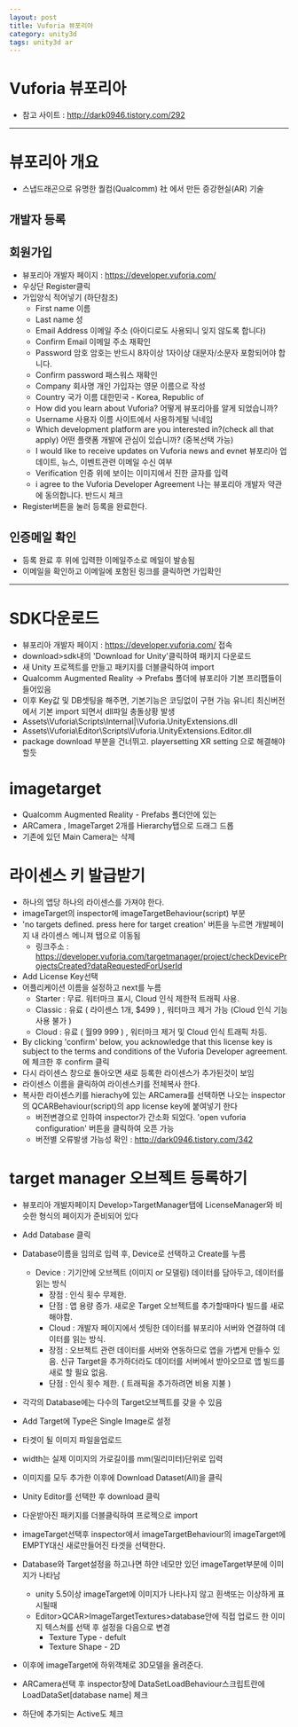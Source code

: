 ```yaml
---
layout: post
title: Vuforia 뷰포리아
category: unity3d
tags: unity3d ar
---
```


# Vuforia 뷰포리아

* 참고 사이트 : http://dark0946.tistory.com/292

---

# 뷰포리아 개요 
* 스냅드래곤으로 유명한 퀄컴(Qualcomm) 社 에서 만든 증강현실(AR) 기술
## 개발자 등록 
## 회원가입 
* 뷰포리아 개발자 페이지 : https://developer.vuforia.com/
* 우상단 Register클릭
* 가입양식 적어넣기 (하단참조)
    * First name	이름	
    * Last name	성	
    * Email Address	이메일 주소	(아이디로도 사용되니 잊지 않도록 합니다)
    * Confirm Email	이메일 주소 재확인	
    * Password	암호	암호는 반드시 8자이상 1자이상 대문자/소문자 포함되어야 합니다.
    * Confirm password	패스워스 재확인	
    * Company	회사명	개인 가입자는 영문 이름으로 작성
    * Country	국가 이름	대한민국 - Korea, Republic of
    * How did you learn about Vuforia?	어떻게 뷰포리아를 알게 되었습니까?	
    * Username	사용자 이름	사이트에서 사용하게될 닉네임
    * Which development platform are you interested in?(check all that apply)	어떤 플랫폼 개발에 관심이 있습니까? (중복선택 가능)	
    * I would like to receive updates on Vuforia news and evnet	뷰포리아 업데이트, 뉴스, 이벤트관련 이메일 수신 여부	
    * Verification	인증	위에 보이는 이미지에서 진한 글자를 입력
    * i agree to the Vuforia Developer Agreement	나는 뷰포리아 개발자 약관에 동의합니다.	반드시 체크
* Register버튼을 눌러 등록을 완료한다.
## 인증메일 확인 
* 등록 완료 후 위에 입력한 이메일주소로 메일이 발송됨
* 이메일을 확인하고 이메일에 포함된 링크를 클릭하면 가입확인

---

# SDK다운로드 
* 뷰포리아 개발자 페이지 : https://developer.vuforia.com/ 접속
* download>sdk내의 'Download for Unity'클릭하여 패키지 다운로드
* 새 Unity 프로젝트를 만들고 패키지를 더블클릭하여 import
* Qualcomm Augmented Reality -> Prefabs 폴더에 뷰포리아 기본 프리팹들이 들어있음
* 이후 Key값 및 DB셋팅을 해주면, 기본기능은 코딩없이 구현 가능
 유니티 최신버전에서 기본 import 되면서 dll파일 충돌상황 발생 
* Assets\Vuforia\Scripts\Internal|\Vuforia.UnityExtensions.dll
* Assets\Vuforia\Editor\Scripts\\Vuforia.UnityExtensions.Editor.dll
* package download 부분을 건너뛰고.  playersetting XR setting 으로 해결해야 할듯

# imagetarget 
* Qualcomm Augmented Reality - Prefabs 폴더안에 있는
* ARCamera , ImageTarget 2개를 Hierarchy탭으로 드래그 드롭
* 기존에 있던 Main Camera는 삭제

# 라이센스 키 발급받기 
* 하나의 앱당 하나의 라이센스를 가져야 한다.
* imageTarget의 inspector에 imageTargetBehaviour(script) 부분
* 'no targets defined. press here for target creation' 버튼을 누르면 개발페이지 내 라이센스 메니져 탭으로 이동됨
  * 링크주소 : https://developer.vuforia.com/targetmanager/project/checkDeviceProjectsCreated?dataRequestedForUserId
* Add License Key선택
* 어플리케이션 이름을 설정하고 next를 누름
    * Starter : 무료. 워터마크 표시, Cloud 인식 제한적 트래픽 사용.
    * Classic : 유료 ( 라이센스 1개, $499 ) , 워터마크 제거 가능 (Cloud 인식 기능 사용 불가 )
    * Cloud : 유료 ( 월$99 ~$999 ) , 워터마크 제거 및 Cloud 인식 트래픽 차등.
* By clicking 'confirm' below, you acknowledge that this license key is subject to the terms and conditions of the Vuforia Developer agreement.에 체크한 후 confirm 클릭
* 다시 라이센스 창으로 돌아오면 새로 등록한 라이센스가 추가된것이 보임
* 라이센스 이름을 클릭하여 라이센스키를 전체복사 한다.
* 복사한 라이센스키를 hierachy에 있는 ARCamera를 선택하면 나오는 inspector의 QCARBehaviour(script)의 app license key에 붙여넣기 한다
  * 버전변경으로 인하여 inspector가 간소화 되었다. 'open vuforia configuration' 버튼을 클릭하여 오픈 가능
  * 버전별 오류발생 가능성 확인 : http://dark0946.tistory.com/342

# target manager 오브젝트 등록하기 
* 뷰포리아 개발자페이지 Develop>TargetManager탭에 LicenseManager와 비슷한 형식의 페이지가 준비되어 있다
* Add Database 클릭
* Database이름을 임의로 입력 후, Device로 선택하고 Create를 누름
  * Device : 기기안에 오브젝트 (이미지 or 모델링) 데이터를 담아두고, 데이터를 읽는 방식
    * 장점 : 인식 횟수 무제한.
    * 단점 : 앱 용량 증가. 새로운 Target 오브젝트를 추가할때마다 빌드를 새로 해야함.
    * Cloud : 개발자 페이지에서 셋팅한 데이터를 뷰포리아 서버와 연결하여 데이터를 읽는 방식.
    * 장점 : 오브젝트 관련 데이터를 서버와 연동하므로 앱을 가볍게 만들수 있음. 신규 Target을 추가하더라도 데이터를 서버에서 받아오므로 앱 빌드를 새로 할 필요 없음.
    * 단점 : 인식 횟수 제한. ( 트래픽을 추가하려면 비용 지불 )
* 각각의 Database에는 다수의 Target오브젝트를 갖을 수 있음
* Add Target에 Type은 Single Image로 설정
* 타겟이 될 이미지 파일을업로드

* width는 실제 이미지의 가로길이를 mm(밀리미터)단위로 입력
* 이미지를 모두 추가한 이후에 Download Dataset(All)을 클릭
* Unity Editor를 선택한 후 download 클릭
* 다운받아진 패키지를 더블클릭하여 프로젝으로 import
* imageTarget선택후 inspector에서 imageTargetBehaviour의 imageTarget에 EMPTY대신 새로만들어진 타겟을 선택한다.
* Database와 Target설정을 하고나면 하얀 네모만 있던 imageTarget부분에 이미지가 나타남
  * unity 5.5이상 imageTarget에 이미지가 나타나지 않고 흰색또는 이상하게 표시될때
  * Editor>QCAR>ImageTargetTextures>database안에 직접 업로드 한 이미지 텍스쳐를 선택 후 설정을 다음으로 변경
    * Texture Type - defult
    * Texture Shape - 2D
* 이후에 imageTarget에 하위객체로 3D모델을 올려준다.

* ARCamera선택 후 inspector창에 DataSetLoadBehaviour스크립트란에 LoadDataSet[database name] 체크
* 하단에 추가되는 Active도 체크
